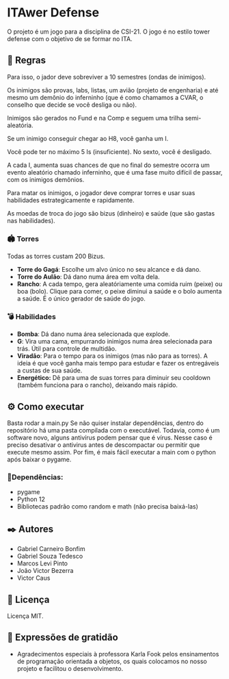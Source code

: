 # ITAwer Defense

O projeto é um jogo para a disciplina de CSI-21. O jogo é no estilo tower defense com o objetivo de se formar no ITA.


## 🚀 Regras

Para isso, o jador deve sobreviver a 10 semestres (ondas de inimigos).

Os inimigos são provas, labs, listas, um avião (projeto de engenharia) e até mesmo um demônio do inferninho (que é como chamamos a CVAR, o conselho que decide se você desliga ou não).

Inimigos são gerados no Fund e na Comp e seguem uma trilha semi-aleatória.

Se um inimigo conseguir chegar ao H8, você ganha um I.

Você pode ter no máximo 5 Is (insuficiente). No sexto, você é desligado.

A cada I, aumenta suas chances de que no final do semestre ocorra um evento aleatório chamado inferninho, que é uma fase muito difícil de passar, com os inimigos demônios.

Para matar os inimigos, o jogador deve comprar torres e usar suas habilidades estrategicamente e rapidamente.

As moedas de troca do jogo são bizus (dinheiro) e saúde (que são gastas nas habilidades).

### 🏟️ Torres
Todas as torres custam 200 Bizus.
* **Torre do Gagá**: Escolhe um alvo único no seu alcance e dá dano.
* **Torre do Aulão**: Dá dano numa área em volta dela.
* **Rancho**: A cada tempo, gera aleatóriamente uma comida ruim (peixe) ou boa (bolo). Clique para comer, o peixe diminui a saúde e o bolo aumenta a saúde. É o único gerador de saúde do jogo.

### 💣 Habilidades
* **Bomba**: Dá dano numa área selecionada que explode.
* **G**: Vira uma cama, empurrando inimigos numa área selecionada para trás. Útil para controle de multidão.
* **Viradão**: Para o tempo para os inimigos (mas não para as torres). A ideia é que você ganha mais tempo para estudar e fazer os entregáveis a custas de sua saúde.
* **Energético:** Dê para uma de suas torres para diminuir seu cooldown (também funciona para o rancho), deixando mais rápido.

## ⚙️ Como executar
Basta rodar a main.py
Se não quiser instalar dependências, dentro do repositório há uma pasta compilada com o executável.
Todavia, como é um software novo, alguns antivírus podem pensar que é vírus. Nesse caso é preciso desativar o antivirus antes de descompactar ou permitir que execute mesmo assim.
Por fim, é mais fácil executar a main com o python após baixar o pygame.

### 🔩Dependências:
* pygame
* Python 12
* Bibliotecas padrão como random e math (não precisa baixá-las)

## ✒️ Autores
* Gabriel Carneiro Bonfim
* Gabriel Souza Tedesco
* Marcos Levi Pinto
* João Victor Bezerra
* Victor Caus
  
## 📄 Licença

Licença MIT.

## 🎁 Expressões de gratidão

* Agradecimentos especiais à professora Karla Fook pelos ensinamentos de programação orientada a objetos, os quais colocamos no nosso projeto e facilitou o desenvolvimento.
